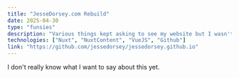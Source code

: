 ```yaml
---
title: "JesseDorsey.com Rebuild"
date: 2025-04-30
type: "funsies"
description: "Various things kept asking to see my website but I wasn't happy with it. I'm still unhappy with it, but I'm less unhappy than I was before."
technologies: ["Nuxt", "NuxtContent", "VueJS", "Github"]
link: "https://github.com/jessedorsey/jessedorsey.github.io"
---
```


I don't really know what I want to say about this yet.
